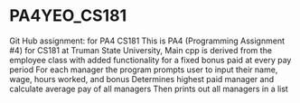 # PA4YEO_CS181
Git Hub assignment: for PA4 CS181
This is PA4 (Programming Assignment #4) for CS181 at Truman State University, Main cpp is derived from the employee class with added functionality for a fixed bonus paid at every pay period For each manager the program prompts user to input their name, wage, hours worked, and bonus Determines highest paid manager and calculate average pay of all managers Then prints out all managers in a list
